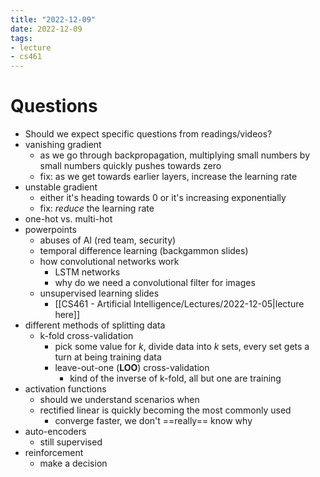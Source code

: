 ```yaml
---
title: "2022-12-09"
date: 2022-12-09
tags:
- lecture
- cs461
---
```


# Questions

* Should we expect specific questions from readings/videos?
* vanishing gradient
	* as we go through backpropagation, multiplying small numbers by small numbers quickly pushes towards zero
	* fix: as we get towards earlier layers, increase the learning rate
* unstable gradient
	* either it's heading towards 0 or it's increasing exponentially
	* fix: *reduce* the learning rate
* one-hot vs. multi-hot
* powerpoints
	* abuses of AI (red team, security)
	* temporal difference learning (backgammon slides)
	* how convolutional networks work
		* LSTM networks
		* why do we need a convolutional filter for images
	* unsupervised learning slides
		* [[CS461 - Artificial Intelligence/Lectures/2022-12-05|lecture here]]
* different methods of splitting data
	* k-fold cross-validation
		* pick some value for $k$, divide data into $k$ sets, every set gets a turn at being training data
		* leave-out-one (**LOO**) cross-validation
			* kind of the inverse of k-fold, all but one are training
* activation functions
	* should we understand scenarios when 
	* rectified linear is quickly becoming the most commonly used
		* converge faster, we don't ==really== know why
* auto-encoders
	* still supervised
* reinforcement
	* make a decision


